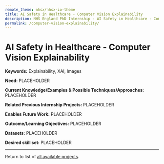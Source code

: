 ```yaml
---
remote_theme: nhsx/nhsx-io-theme
title: AI Safety in Healthcare - Computer Vision Explainability
description: NHS England PhD Internship - AI Safety in Healthcare - Computer Vision Explainability
permalink: /computer-vision-explainability/
---
```


# AI Safety in Healthcare - Computer Vision Explainability

**Keywords:**  Explainability, XAI, Images

**Need:**  PLACEHOLDER

**Current Knowledge/Examples & Possible Techniques/Approaches:**  PLACEHOLDER

**Related Previous Internship Projects:** PLACEHOLDER

**Enables Future Work:** PLACEHOLDER

**Outcome/Learning Objectives:** PLACEHOLDER

**Datasets:** PLACEHOLDER

**Desired skill set:** PLACEHOLDER

---
Return to list of [all available projects](https://nhsx.github.io/nhsx-internship-projects/).